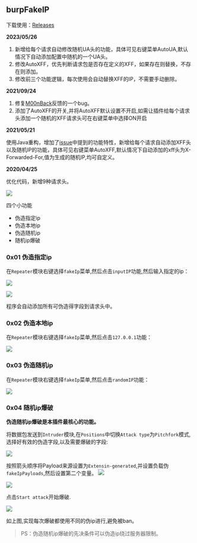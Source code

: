 ## burpFakeIP

下载使用：[Releases](https://github.com/TheKingOfDuck/burpFakeIP/releases/tag/1.0)

**2023/05/26**
1. 新增给每个请求自动修改随机UA头的功能，具体可见右键菜单AutoUA,默认情况下自动添加配置中随机的一个UA头。
2. 修改AutoXFF，优先判断请求包是否存在定义的XFF，如果存在则替换，不存在则添加。
3. 修改前三个功能逻辑，每次使用会自动替换XFF的IP，不需要手动删除。


**2021/09/24**

1. 修复[M00nBack](https://github.com/M00nBack)反馈的一个bug。
2. 添加了AutoXFF的开关,并将AutoXFF默认设置不开启,如需让插件给每个请求头添加一个随机的XFF请求头可在右键菜单中选择ON开启


**2021/05/21**

使用Java重构，增加了[issue](https://github.com/TheKingOfDuck/burpFakeIP/issues/8)中提到的功能特性，新增给每个请求自动添加XFF头以及随机IP的功能，具体可见右键菜单AutoXFF,默认情况下自动添加的xff头为X-Forwarded-For,值为生成的随机IP,均可自定义。

**2020/04/25**

优化代码，新增9种请求头。


![](https://github.com/TheKingOfDuck/BurpFakeIP/blob/master/images/15597179485863.png)



四个小功能

* 伪造指定ip
* 伪造本地ip
* 伪造随机ip
* 随机ip爆破

### 0x01 伪造指定ip

在`Repeater`模块右键选择`fakeIp`菜单,然后点击`inputIP`功能,然后输入指定的ip：

![](https://github.com/TheKingOfDuck/BurpFakeIP/blob/master/images/15597184839805.png)


![](https://github.com/TheKingOfDuck/BurpFakeIP/blob/master/images/15597185444300.png)

程序会自动添加所有可伪造得字段到请求头中。

### 0x02 伪造本地ip

在`Repeater`模块右键选择`fakeIp`菜单,然后点击`127.0.0.1`功能：

![](https://github.com/TheKingOfDuck/BurpFakeIP/blob/master/images/15597186627939.png)

### 0x03 伪造随机ip

在`Repeater`模块右键选择`fakeIp`菜单,然后点击`randomIP`功能：

![](https://github.com/TheKingOfDuck/BurpFakeIP/blob/master/images/15597187304576.png)


### 0x04 随机ip爆破

**伪造随机ip爆破是本插件最核心的功能。**

将数据包发送到`Intruder`模块,在`Positions`中切换`Attack type`为`Pitchfork`模式,选择好有效的伪造字段,以及需要爆破的字段:

![](https://github.com/TheKingOfDuck/BurpFakeIP/blob/master/images/15597190596991.png)

按照箭头顺序将Payload来源设置为`Extensin-generated`,并设置负载伪`fakeIpPayloads`,然后设置第二个变量。
![](https://github.com/TheKingOfDuck/BurpFakeIP/blob/master/images/15597191239161.png)


![](https://github.com/TheKingOfDuck/BurpFakeIP/blob/master/images/15597192426317.png)

点击`Start attack`开始爆破.

![](https://github.com/TheKingOfDuck/BurpFakeIP/blob/master/images/15597193222287.png)

如上图,实现每次爆破都使用不同的伪ip进行,避免被ban。

> PS：伪造随机ip爆破的先决条件可以伪造ip绕过服务器限制。

